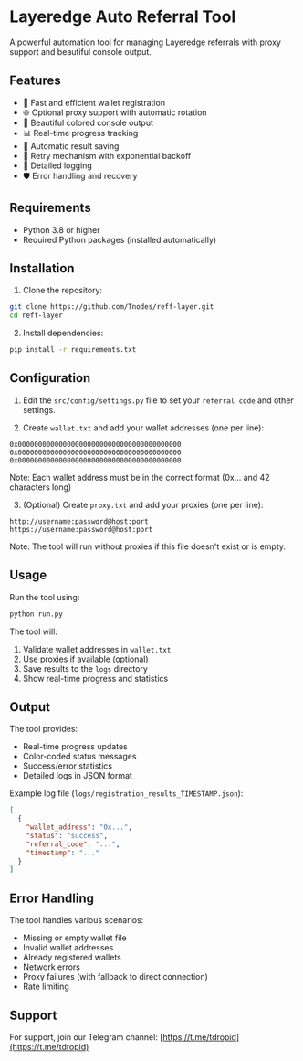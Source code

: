 # Layeredge Auto Referral Tool

A powerful automation tool for managing Layeredge referrals with proxy support and beautiful console output.

## Features

- 🚀 Fast and efficient wallet registration
- 🌐 Optional proxy support with automatic rotation
- 🎨 Beautiful colored console output
- 📊 Real-time progress tracking
- 💾 Automatic result saving
- 🔄 Retry mechanism with exponential backoff
- 📝 Detailed logging
- 🛡️ Error handling and recovery

## Requirements

- Python 3.8 or higher
- Required Python packages (installed automatically)

## Installation

1. Clone the repository:
```bash
git clone https://github.com/Tnodes/reff-layer.git
cd reff-layer
```

2. Install dependencies:
```bash
pip install -r requirements.txt
```

## Configuration

1. Edit the `src/config/settings.py` file to set your `referral code` and other settings.

2. Create `wallet.txt` and add your wallet addresses (one per line):
```
0x0000000000000000000000000000000000000000
0x0000000000000000000000000000000000000000
0x0000000000000000000000000000000000000000
```
Note: Each wallet address must be in the correct format (0x... and 42 characters long)

3. (Optional) Create `proxy.txt` and add your proxies (one per line):
```
http://username:password@host:port
https://username:password@host:port
```
Note: The tool will run without proxies if this file doesn't exist or is empty.

## Usage

Run the tool using:
```bash
python run.py
```

The tool will:
1. Validate wallet addresses in `wallet.txt`
2. Use proxies if available (optional)
3. Save results to the `logs` directory
4. Show real-time progress and statistics

## Output

The tool provides:
- Real-time progress updates
- Color-coded status messages
- Success/error statistics
- Detailed logs in JSON format

Example log file (`logs/registration_results_TIMESTAMP.json`):
```json
[
  {
    "wallet_address": "0x...",
    "status": "success",
    "referral_code": "...",
    "timestamp": "..."
  }
]
```

## Error Handling

The tool handles various scenarios:
- Missing or empty wallet file
- Invalid wallet addresses
- Already registered wallets
- Network errors
- Proxy failures (with fallback to direct connection)
- Rate limiting

## Support

For support, join our Telegram channel: [https://t.me/tdropid](https://t.me/tdropid)